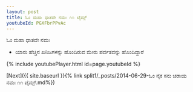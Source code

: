 ```yaml
---
layout: post
title: ಓಂ ಮಹಾ ಧಾತವೇ ನಮಃ ೧೧ ಟೈಮ್ಸ್
youtubeId: PGXFbrPPvAc
---
```

 
 
 ಓಂ ಮಹಾ ಧಾತವೇ ನಮಃ  
 
 -  ಯಾರು ಹೆಚ್ಚಿನ ಖನಿಜಗಳನ್ನು ಹೊಂದಿರುವ ಮೇರು ಪರ್ವತವನ್ನು ಹೊಂದಿದ್ದಾರೆ 
 
  
 
  
 
 
 
 
 
 


{% include youtubePlayer.html id=page.youtubeId %}
 
[Next]({{ site.baseurl }}{% link  split1/_posts/2014-06-29-ಓಂ ನೈಕ ಸನು ಚರಾಯ ನಮಃ ೧೧ ಟೈಮ್ಸ್.md%})
 
